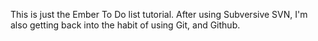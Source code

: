 This is just the Ember To Do list tutorial. After using Subversive SVN, I'm also getting back into the habit of using Git, and Github.